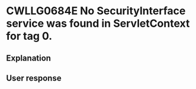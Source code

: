 # CWLLG0684E No SecurityInterface service was found in ServletContext for tag 0.

## Explanation

## User response
